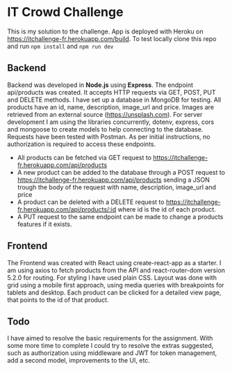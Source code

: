 # IT Crowd Challenge

This is my solution to the challenge. App is deployed with Heroku on https://itchallenge-fr.herokuapp.com/build.
To test locally clone this repo and run `npm install` and `npm run dev`

## Backend

Backend was developed in **Node.js** using **Express**. The endpoint api/products was created. It accepts HTTP requests via GET, POST, PUT and DELETE methods. I have set up a database in MongoDB for testing. All products have an id, name, description, image_url and price. Images are retrieved from an external source (https://unsplash.com). For server development I am using the libraries concurrently, dotenv, express, cors and mongoose to create models to help connecting to the database.
Requests have been tested with Postman. As per initial instructions, no authorization is required to access these endpoints. 
- All products can be fetched via GET request to https://itchallenge-fr.herokuapp.com/api/products
- A new product can be added to the database through a POST request to https://itchallenge-fr.herokuapp.com/api/products sending a JSON trough the body of the request with name, description, image_url and price
- A product can be deleted with a DELETE request to https://itchallenge-fr.herokuapp.com/api/products/:id where id is the id of each product.
- A PUT request to the same endpoint can be made to change a products features if it exists.

## Frontend

The Frontend was created with React using create-react-app as a starter. I am using axios to fetch products from the API and react-router-dom version 5.2.0 for routing. For styling I have used plain CSS. Layout was done with grid using a mobile first approach, using media queries with breakpoints for tablets and desktop. Each product can be clicked for a detailed view page, that points to the id of that product. 

## Todo

I have aimed to resolve the basic requirements for the assignment. With some more time to complete I could try to resolve the extras suggested, such as authorization using middleware and JWT for token management, add a second model, improvements to the UI, etc.
